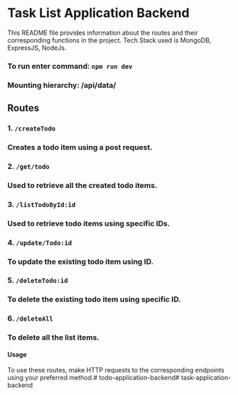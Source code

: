 # Task List Application Backend


This README file provides information about the routes and their corresponding functions in the project.
Tech Stack used is MongoDB, ExpressJS, NodeJs.

### To run enter command: `npm run dev`

### Mounting hierarchy: /api/data/

## Routes

### 1. `/createTodo`

### Creates a todo item using a post request.

### 2. `/get/todo`
### Used to retrieve all the created todo items.

### 3. `/listTodoById:id`
### Used to retrieve todo items using specific IDs.

### 4. `/update/Todo:id`
### To update the existing todo item using ID.

### 5. `/deleteTodo:id`
### To delete the existing todo item using specific ID.

### 6. `/deleteAll`
### To delete all the list items.

#### Usage
To use these routes, make HTTP requests to the corresponding endpoints using your preferred method.# todo-application-backend# task-application-backend
